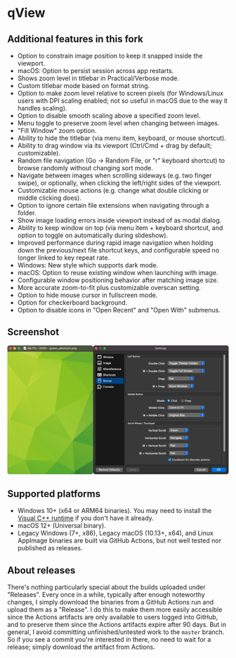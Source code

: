 # qView
## Additional features in this fork
* Option to constrain image position to keep it snapped inside the viewport.
* macOS: Option to persist session across app restarts.
* Shows zoom level in titlebar in Practical/Verbose mode.
* Custom titlebar mode based on format string.
* Option to make zoom level relative to screen pixels (for Windows/Linux users with DPI scaling enabled; not so useful in macOS due to the way it handles scaling).
* Option to disable smooth scaling above a specified zoom level.
* Menu toggle to preserve zoom level when changing between images.
* "Fill Window" zoom option.
* Ability to hide the titlebar (via menu item, keyboard, or mouse shortcut).
* Ability to drag window via its viewport (Ctrl/Cmd + drag by default; customizable).
* Random file navigation (Go -> Random File, or "r" keyboard shortcut) to browse randomly without changing sort mode.
* Navigate between images when scrolling sideways (e.g. two finger swipe), or optionally, when clicking the left/right sides of the viewport.
* Customizable mouse actions (e.g. change what double clicking or middle clicking does).
* Option to ignore certain file extensions when navigating through a folder.
* Show image loading errors inside viewport instead of as modal dialog.
* Ability to keep window on top (via menu item + keyboard shortcut, and option to toggle on automatically during slideshow).
* Improved performance during rapid image navigation when holding down the previous/next file shortcut keys, and configurable speed no longer linked to key repeat rate.
* Windows: New style which supports dark mode.
* macOS: Option to reuse existing window when launching with image.
* Configurable window positioning behavior after matching image size.
* More accurate zoom-to-fit plus customizable overscan setting.
* Option to hide mouse cursor in fullscreen mode.
* Option for checkerboard background.
* Option to disable icons in "Open Recent" and "Open With" submenus.
## Screenshot
![screenshot](docs/screenshot.png)
## Supported platforms
* Windows 10+ (x64 or ARM64 binaries). You may need to install the [Visual C++ runtime](https://aka.ms/vs/17/release/vc_redist.x64.exe) if you don't have it already.
* macOS 12+ (Universal binary).
* Legacy Windows (7+, x86), Legacy macOS (10.13+, x64), and Linux AppImage binaries are built via GitHub Actions, but not well tested nor published as releases.
## About releases
There's nothing particularly special about the builds uploaded under "Releases". Every once in a while, typically after enough noteworthy changes, I simply download the binaries from a GitHub Actions run and upload them as a "Release". I do this to make them more easily accessible since the Actions artifacts are only available to users logged into GitHub, and to preserve them since the Actions artifacts expire after 90 days. But in general, I avoid committing unfinished/untested work to the `master` branch. So if you see a commit you're interested in there, no need to wait for a release; simply download the artifact from Actions.
